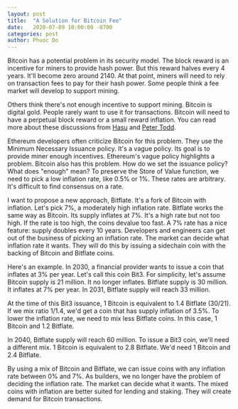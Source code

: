 ```yaml
---
layout: post
title:  "A Solution for Bitcoin Fee"
date:   2020-07-09 10:00:00 -0700
categories: post
author: Phuoc Do
---
```


Bitcoin has a potential problem in its security model. The block reward is an incentive for miners to provide hash power. But this reward halves every 4 years. It'll become zero around 2140. At that point, miners will need to rely on transaction fees to pay for their hash power. Some people think a fee market will develop to support mining.

Others think there's not enough incentive to support mining. Bitcoin is digital gold. People rarely want to use it for transactions. Bitcoin will need to have a perpetual block reward or a small reward inflation. You can read more about these discussions from [Hasu](https://medium.com/@hasufly/research-paper-a-model-for-bitcoins-security-and-the-declining-block-subsidy-11a21f600e33) and [Peter Todd](https://twitter.com/peterktodd/status/1231631295282843648).

Ethereum developers often criticize Bitcoin for this problem. They use the Minimum Necessary Issuance policy. It's a vague policy. Its goal is to provide miner enough incentives. Ethereum's vague policy highlights a problem. Bitcoin also has this problem. How do we set the issuance policy? What does "enough" mean? To preserve the Store of Value function, we need to pick a low inflation rate, like 0.5% or 1%. These rates are arbitrary. It's difficult to find consensus on a rate.

I want to propose a new approach, Bitflate. It's a fork of Bitcoin with inflation. Let's pick 7%, a moderately high inflation rate. Bitflate works the same way as Bitcoin. Its supply inflates at 7%. It's a high rate but not too high. If the rate is too high, the coins devalue too fast. A 7% rate has a nice feature: supply doubles every 10 years. Developers and engineers can get out of the business of picking an inflation rate. The market can decide what inflation rate it wants. They will do this by issuing a sidechain coin with the backing of Bitcoin and Bitflate coins.

Here's an example. In 2030, a financial provider wants to issue a coin that inflates at 3% per year. Let's call this coin Bit3. For simplicity, let's assume Bitcoin supply is 21 million. It no longer inflates. Bitflate supply is 30 million. It inflates at 7% per year. In 2031, Bitflate supply will reach 33 million.

At the time of this Bit3 issuance, 1 Bitcoin is equivalent to 1.4 Bitflate (30/21). If we mix ratio 1/1.4, we'd get a coin that has supply inflation of 3.5%. To lower the inflation rate, we need to mix less Bitflate coins. In this case, 1 Bitcoin and 1.2 Bitflate.

In 2040, Bitflate supply will reach 60 million. To issue a Bit3 coin, we'll need a different mix. 1 Bitcoin is equivalent to 2.8 Bitflate. We'd need 1 Bitcoin and 2.4 Bitflate.

By using a mix of Bitcoin and Bitflate, we can issue coins with any inflation rate between 0% and 7%. As builders, we no longer have the problem of deciding the inflation rate. The market can decide what it wants. The mixed coins with inflation are better suited for lending and staking. They will create demand for Bitcoin transactions.